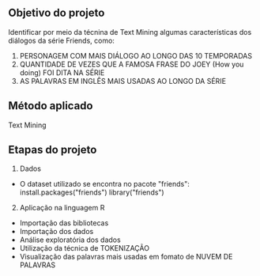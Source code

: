 ## Objetivo do projeto

Identificar por meio da técnina de Text Mining algumas características dos diálogos da série Friends, como:

1. PERSONAGEM COM MAIS DIÁLOGO AO LONGO DAS 10 TEMPORADAS
2. QUANTIDADE DE VEZES QUE A FAMOSA FRASE DO JOEY (How you doing) FOI DITA NA SÉRIE
3. AS PALAVRAS EM INGLÊS MAIS USADAS AO LONGO DA SÉRIE

## Método aplicado

Text Mining

## Etapas do projeto

1) Dados
 - O dataset utilizado se encontra no pacote "friends":
   install.packages("friends")
   library("friends")


2) Aplicação na linguagem R
 - Importação das bibliotecas
 - Importação dos dados
 - Análise exploratória dos dados
 - Utilização da técnica de TOKENIZAÇÃO
 - Visualização das palavras mais usadas em fomato de NUVEM DE PALAVRAS

